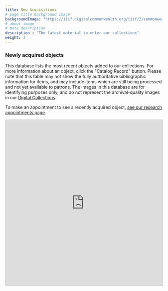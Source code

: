 ```yaml
---
title: New Acquisitions
# page title background image
backgroundImage: "https://iiif.digitalcommonwealth.org/iiif/2/commonwealth:wd3765932/1197,2952,7553,3136/1800,/0/default.jpg"
# about image
# meta description
description : "The latest material to enter our collections"
weight: 3
---
```


### Newly acquired objects 

This database lists the most recent objects added to our collections. For more information about an object, click the "Catalog Record" button. Please note that this table may not show the fully authoritative bibliographic information for items, and may include items which are still being processed and not yet available to patrons. The images in this database are for identifying purposes only, and do not represent the archival-quality images in our [Digital Collections](collections/digital-collections).

To make an appointment to see a recently acquired object, [see our research appointments page](research/appointments).

<iframe class="airtable-embed" src="https://airtable.com/embed/shr0RgG4AfpROgnqH?backgroundColor=green&viewControls=on" frameborder="0" onmousewheel="" width="100%" height="533" style="background: transparent; border: 1px solid #ccc;"></iframe>